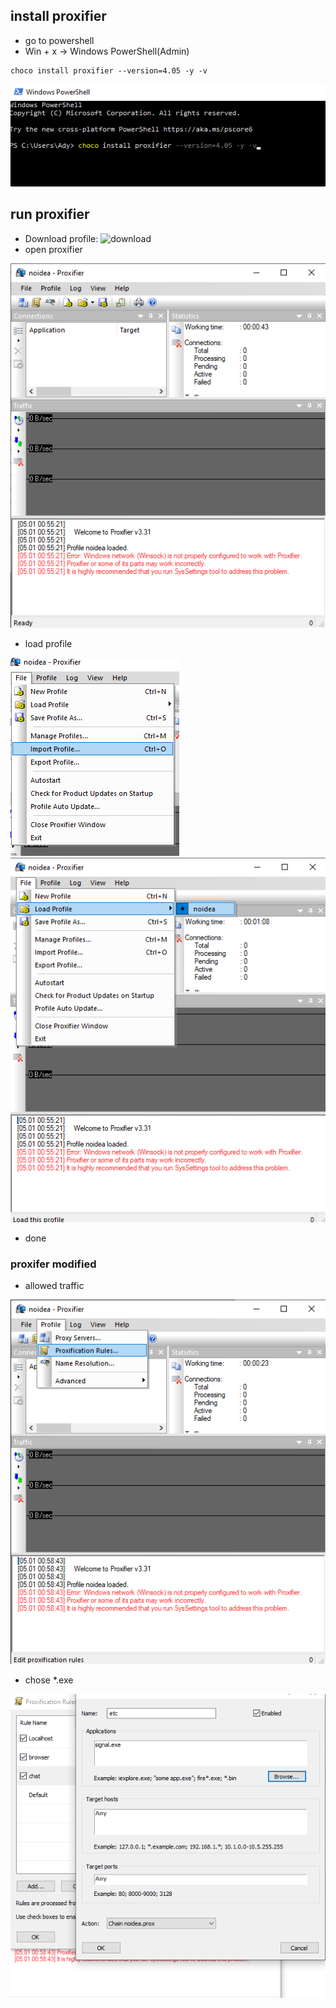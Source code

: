 ## install proxifier

* go to powershell  
* Win + x -> Windows PowerShell(Admin)

```
choco install proxifier --version=4.05 -y -v
```

![proxifier](assets/img/fox/ScreenShot_20220501011611.png)

## run proxifier
* Download profile: ![download]()
* open proxifier

![open](assets/img/fox/ScreenShot_20220501005616.png)

* load profile

![load](assets/img/fox/ScreenShot_20220501012406.png)
![view](assets/img/fox/ScreenShot_20220501005641.png)

* done


### proxifer modified

* allowed traffic

![allowed](assets/img/fox/ScreenShot_20220501005917.png)

* chose *.exe

![target](assets/img/fox/ScreenShot_20220501010842.png)


